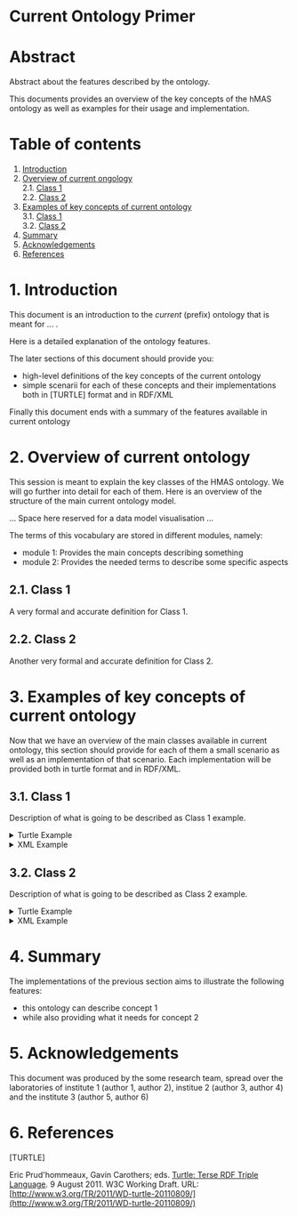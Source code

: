 # Current Ontology Primer

# Abstract

Abstract about the features described by the ontology.

This documents provides an overview of the key concepts of the hMAS ontology as well as examples for their usage and implementation.

# Table of contents

1. [Introduction](#1-introduction)
2. [Overview of current ongology](#2-overview-of-current-ontology)<br/>
    2.1. [Class 1](#21-class-1)<br/>
    2.2. [Class 2](#22-class-2)<br/>
3. [Examples of key concepts of current ontology](#3-examples-of-key-concepts-of-current-ontology)<br/>
    3.1. [Class 1](#31-class-1)<br/>
    3.2. [Class 2](#31-class-2)<br/>
4. [Summary](#4-summary)
5. [Acknowledgements](#5-acknowledgements)
6. [References](#6-references)

# 1. Introduction

This document is an introduction to the *current* (prefix) ontology that is meant for ... .

Here is a detailed explanation of the ontology features.

The later sections of this document should provide you:

- high-level definitions of the key concepts of the current ontology
- simple scenarii for each of these concepts and their implementations both in [TURTLE] format and in RDF/XML

Finally this document ends with a summary of the features available in current ontology 

# 2. Overview of current ontology

This session is meant to explain the key classes of the HMAS ontology. We will go further into detail for each of them. Here is an overview of the structure of the main current ontology model.

... Space here reserved for a data model visualisation ...

The terms of this vocabulary are stored in different modules, namely:

- module 1: Provides the main concepts describing something
- module 2: Provides the needed terms to describe some specific aspects

## 2.1. Class 1

A very formal and accurate definition for Class 1.

## 2.2. Class 2

Another very formal and accurate definition for Class 2.

# 3. Examples of key concepts of current ontology

Now that we have an overview of the main classes available in current ontology, this section should provide for each of them a small scenario as well as an implementation of that scenario. Each implementation will be provided both in turtle format and in RDF/XML.

## 3.1. Class 1

Description of what is going to be described as Class 1 example.

<details>
<summary>Turtle Example</summary>
<pre lang="Turtle"><code>
Some valid turtle data snippet and the required prefixes so that a user would only need to copy/paste using the GitHub button.
&#10;
Some HTML special chars that could be useful:

* lower than: &#60;
* line break: &#10;
* space (for indent): &#32;
</code></pre>
</details>

<details>
<summary>XML Example</summary>
<pre lang="xml"><code>
Some valid and equivalent RDF/XML data snippet and the required prefixes so that a user would only need to copy/paste using the GitHub button.
&#10;
Some HTML special chars that could be useful:

* lower than: &#60;
* line break: &#10;
* space (for indent): &#32;
</code></pre>
</details>

## 3.2. Class 2

Description of what is going to be described as Class 2 example.

<details>
<summary>Turtle Example</summary>
<pre lang="Turtle"><code>
Some valid turtle data snippet and the required prefixes so that a user would only need to copy/paste using the GitHub button.
&#10;
Some HTML special chars that could be useful:

* lower than: &#60;
* line break: &#10;
* space (for indent): &#32;
</code></pre>
</details>

<details>
<summary>XML Example</summary>
<pre lang="xml"><code>
Some valid and equivalent RDF/XML data snippet so that a user would only need to copy/paste using the GitHub button.
&#10;
Some HTML special chars that could be useful:

* lower than: &#60;
* line break: &#10;
* space (for indent): &#32;
</code></pre>
</details>

# 4. Summary

The implementations of the previous section aims to illustrate the following features:

- this ontology can describe concept 1
- while also providing what it needs for concept 2

# 5. Acknowledgements

This document was produced by the some research team, spread over the laboratories of institute 1 (author 1, author 2), institue 2 (author 3, author 4) and the institute 3 (author 5, author 6)

# 6. References

[TURTLE]

Eric Prud'hommeaux, Gavin Carothers; eds. [Turtle: Terse RDF Triple Language](http://www.w3.org/TR/2011/WD-turtle-20110809/). 9 August 2011. W3C Working Draft. URL: [http://www.w3.org/TR/2011/WD-turtle-20110809/](http://www.w3.org/TR/2011/WD-turtle-20110809/)

